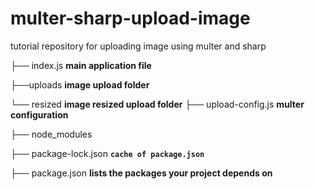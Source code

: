 # multer-sharp-upload-image
tutorial repository for uploading image using multer and sharp

├── index.js **main application file**

├──uploads   **image upload folder**

└── resized  **image resized upload folder**
├── upload-config.js **multer configuration**

├── node_modules

├── package-lock.json **``cache of package.json``**

├── package.json **lists the packages your project depends on**
